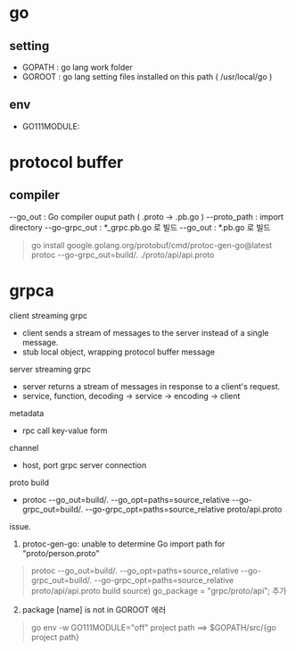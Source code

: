 # go

## setting
- GOPATH : go lang work folder   
- GOROOT : go lang setting files installed on this path ( /usr/local/go )


## env
- GO111MODULE: 

# protocol buffer

## compiler
--go_out : Go compiler ouput path ( .proto -> .pb.go )
--proto_path : import directory
--go-grpc_out :  *_grpc.pb.go 로 빌드
--go_out :            *.pb.go 로 빌드
 > go install google.golang.org/protobuf/cmd/protoc-gen-go@latest
 > protoc --go-grpc_out=build/. ./proto/api/api.proto
 > 


# grpca

client streaming grpc
- client sends a stream of messages to the server instead of a single message.
- stub local object, wrapping protocol buffer message


server streaming grpc 
- server returns a stream of messages in response to a client's request. 
- service, function, decoding -> service -> encoding -> client

metadata
- rpc call key-value form

channel
- host, port grpc server connection


proto build
- protoc --go_out=build/. --go_opt=paths=source_relative --go-grpc_out=build/. --go-grpc_opt=paths=source_relative proto/api.proto


issue. 
1) protoc-gen-go: unable to determine Go import path for "proto/person.proto"

> protoc --go_out=build/. --go_opt=paths=source_relative --go-grpc_out=build/. --go-grpc_opt=paths=source_relative proto/api/api.proto 
> build source) go_package = "grpc/proto/api"; 추가

2) package [name] is not in GOROOT 에러

> go env -w GO111MODULE="off"
>  project path ==> $GOPATH/src/{go project path}


